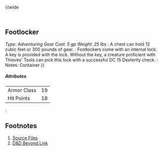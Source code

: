 <!-- Footlocker -->

<!-- Reference URLS -->
[Homebrewery]: https://homebrewery.naturalcrit.com/ "Naturalcrit's Homebrewery V3.0.0"
[Repo Files]: https://github.com/Tougher-Together-DnD/common-game-assets/tree/main/character-sheets/containers "Tougher Together Files"
[Repo Raw Path]: https://raw.githubusercontent.com/Tougher-Together-DnD/common-game-assets/main/containers/images/ "Incomplete path; add image filename"

[DnDBeyond Link]: https://www.dndbeyond.com/equipment/chest "D&D Beyond item page"

<!-- Images -->
[Main Banner]: https://raw.githubusercontent.com/Tougher-Together-DnD/common-game-assets/main/character-sheets/containers/images/none.png#banner ""
[Item Card]: https://raw.githubusercontent.com/Tougher-Together-DnD/common-game-assets/main/character-sheets/containers/images/footlocker-card.webp#portrait "Handout Portrait"
[Item Token]: https://raw.githubusercontent.com/Tougher-Together-DnD/common-game-assets/main/character-sheets/containers/images/footlocker.webp

<style>
/* CSS style for NaturalCrit's Homebrewery V3.0.0 */
.page { background-color: transparent; }
.page#p1{ text-align:left; }
.page#p1:after{ display:none; }
.page p+p { margin-top:.2em; }
.page blockquote { margin-top:1em; margin-bottom:2em; }
.page h1, .page h2, .page h3, .page h4, sup, span { color:#006699; }
span { font-weight:bold; }
ul li { line-height:2; }
.page table tbody tr td { border:1px solid #1C6EA4; text-align:left; }
th:empty { display:none; }

/* css for markdown */
img[src*="#banner"] { display:block; margin-left:auto; margin-right:auto; width:750px; }
img[src*="#portrait"] { display:block; margin-left:auto; margin-right:auto; width:300px; }
</style>

{{wide
<!-- ![][Item Card] -->
<br>

## Footlocker
*Type: Adventuring Gear Cost: 5 gp Weight: 25 lbs*
:
A chest can hold 12 cubic feet or 300 pounds of gear.
:
Footlockers come with an internal lock. A key is provided with the lock. Without the key, a creature proficient with Thieves' Tools can pick this lock with a successful DC 15 Dexterity check.
:
Notes: Container
}}
<br>

##### Attributes
| | |
| :--- | :---: |
| Armor Class | 19 |
| Hit Points | 18 |
:
## Footnotes
1. [Source Files][Repo Files]
2. [D&D Beyond Link][DnDBeyond Link]